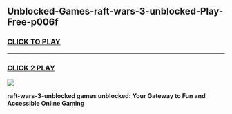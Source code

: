
## Unblocked-Games-raft-wars-3-unblocked-Play-Free-p006f
<h3>
<a href="https://premium76.site?title=raft-wars-3-unblocked&ref=21A">CLICK TO PLAY</a></h3>
<hr>

<h3>
<a href="https://premium76.site?title=raft-wars-3-unblocked&ref=21A">CLICK 2 PLAY</a>
  
</h3>

<a href="https://premium76.site?title=raft-wars-3-unblocked&ref=21A"><img src="https://clearcache.store/games.png"></a>


**raft-wars-3-unblocked games unblocked: Your Gateway to Fun and Accessible Online Gaming**
